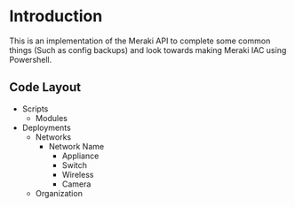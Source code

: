 # Introduction 
This is an implementation of the Meraki API to complete some common things (Such as config backups) and look towards making Meraki IAC using Powershell. 

## Code Layout

 - Scripts
	- Modules
 - Deployments
	- Networks
		- Network Name
			- Appliance
			- Switch
			- Wireless
			- Camera
	- Organization
  
  
